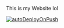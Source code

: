 This is my Website lol

[![autoDeployOnPush](https://github.com/Fl0exe/pabler-website/actions/workflows/autoDeployOnPush.yml/badge.svg)](https://github.com/Fl0exe/pabler-website/actions/workflows/autoDeployOnPush.yml)
